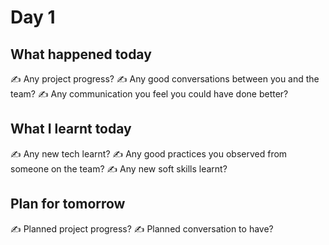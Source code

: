 # Day 1
<!-- Optional: uncomment the <p> element and add a cover image -->
<!-- 
<p align="center">
  <img src="✍️" alt="✍️">
</p>
-->

## What happened today
✍️ Any project progress?
✍️ Any good conversations between you and the team?
✍️ Any communication you feel you could have done better?

## What I learnt today
✍️ Any new tech learnt?
✍️ Any good practices you observed from someone on the team?
✍️ Any new soft skills learnt?

## Plan for tomorrow
✍️ Planned project progress?
✍️ Planned conversation to have?





